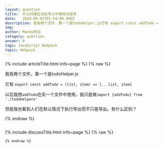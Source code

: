 ```yaml
---
layout: question
title:  什么时候应该在导入中使用方括号
date:   2020-06-02T01:54:08.000Z
description: 我有两个文件，第一个是todoHelper.js它有 export const addTodo = (list, item) => \[...list,...
img: 
author: Mandy仲羽
category: question
answer: 0
tags: JavaScript Webpack
topic: Webpack
---
```

<div class="article-root">
  <div class="article">
    {% include articleTitle.html info=page %}
    {% raw %}
    <div class="article-content"><p><font style="vertical-align: inherit;"><font style="vertical-align: inherit;">我有两个文件，第一个是todoHelper.js</font></font></p>

<p><font style="vertical-align: inherit;"><font style="vertical-align: inherit;">它有 </font></font><code>export const addTodo = (list, item) =&gt; [...list, item]</code></p>

<p><font style="vertical-align: inherit;"><font style="vertical-align: inherit;">以后我想</font></font><code>addTodo</code><font style="vertical-align: inherit;"><font style="vertical-align: inherit;">在另一个文件中</font><font style="vertical-align: inherit;">使用</font><font style="vertical-align: inherit;">，我只是做</font></font><code>import {addTodo} from './todoHelpers'</code></p>

<p><font style="vertical-align: inherit;"><font style="vertical-align: inherit;">但是我也看到人们在默认情况下执行导出而不只是导出。</font><font style="vertical-align: inherit;">有什么区别？</font></font></p></div>
    {% endraw %}
  </div>
  <p style="height: 0;width:0;overflow: hidden;"> 第4247篇《什么时候应该在导入中使用方括号》来自Winter(https://github.com/aiyld/aiyld.github.io)的站点</p>
  <div class="discuss-wrapper">
    {% include discussTitle.html info=page %}
    {% raw %}
    
    {% endraw %}
  </div>
<div>
